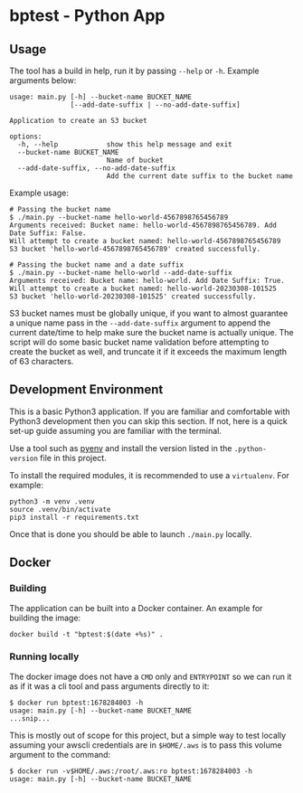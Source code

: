 # bptest - Python App

## Usage

The tool has a build in help, run it by passing `--help` or `-h`. Example arguments below:

```shell
usage: main.py [-h] --bucket-name BUCKET_NAME
               [--add-date-suffix | --no-add-date-suffix]

Application to create an S3 bucket

options:
  -h, --help            show this help message and exit
  --bucket-name BUCKET_NAME
                        Name of bucket
  --add-date-suffix, --no-add-date-suffix
                        Add the current date suffix to the bucket name
```

Example usage:


```shell
# Passing the bucket name
$ ./main.py --bucket-name hello-world-4567898765456789
Arguments received: Bucket name: hello-world-4567898765456789. Add Date Suffix: False.
Will attempt to create a bucket named: hello-world-4567898765456789
S3 bucket 'hello-world-4567898765456789' created successfully.

# Passing the bucket name and a date suffix
$ ./main.py --bucket-name hello-world --add-date-suffix
Arguments received: Bucket name: hello-world. Add Date Suffix: True.
Will attempt to create a bucket named: hello-world-20230308-101525
S3 bucket 'hello-world-20230308-101525' created successfully.
```

S3 bucket names must be globally unique, if you want to almost guarantee a unique name pass in the
`--add-date-suffix` argument to append the current date/time to help make sure the bucket name is
actually unique. The script will do some basic bucket name validation before attempting to create
the bucket as well, and truncate it if it exceeds the maximum length of 63 characters.

## Development Environment

This is a basic Python3 application. If you are familiar and comfortable with Python3 development
then you can skip this section. If not, here is a quick set-up guide assuming you are familiar
with the terminal.

Use a tool such as [pyenv](https://github.com/pyenv/pyenv) and install the version listed in the
`.python-version` file in this project.

To install the required modules, it is recommended to use a `virtualenv`. For example:

```shell
python3 -m venv .venv
source .venv/bin/activate
pip3 install -r requirements.txt
```

Once that is done you should be able to launch `./main.py` locally.

## Docker

### Building

The application can be built into a Docker container. An example for building the image:

```shell
docker build -t "bptest:$(date +%s)" .
```

### Running locally

The docker image does not have a `CMD` only and `ENTRYPOINT` so we can run it as if it was
a cli tool and pass arguments directly to it:

```shell
$ docker run bptest:1678284003 -h
usage: main.py [-h] --bucket-name BUCKET_NAME
...snip...
```

This is mostly out of scope for this project, but a simple way to test locally assuming your awscli
credentials are in `$HOME/.aws` is to pass this volume argument to the command:

```shell
$ docker run -v$HOME/.aws:/root/.aws:ro bptest:1678284003 -h
usage: main.py [-h] --bucket-name BUCKET_NAME
```

